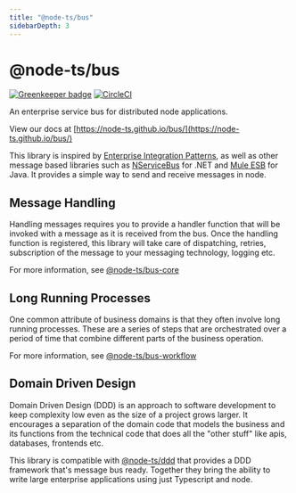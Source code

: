 ```yaml
---
title: "@node-ts/bus"
sidebarDepth: 3
---
```


# @node-ts/bus

[![Greenkeeper badge](https://badges.greenkeeper.io/node-ts/bus.svg)](https://greenkeeper.io/)
[![CircleCI](https://circleci.com/gh/node-ts/bus/tree/master.svg?style=svg)](https://circleci.com/gh/node-ts/bus/tree/master)

An enterprise service bus for distributed node applications.

View our docs at [https://node-ts.github.io/bus/](https://node-ts.github.io/bus/)

This library is inspired by [Enterprise Integration Patterns](https://www.enterpriseintegrationpatterns.com/), as well as other message based libraries such as [NServiceBus](https://particular.net/nservicebus) for .NET and [Mule ESB](https://www.mulesoft.com/resources/esb/what-mule-esb) for Java. It provides a simple way to send and receive messages in node.

## Message Handling

Handling messages requires you to provide a handler function that will be invoked with a message as it is received from the bus. Once the handling function is registered, this library will take care of dispatching, retries, subscription of the message to your messaging technology, logging etc. 

For more information, see [@node-ts/bus-core](packages/bus-core/src/handler/)

## Long Running Processes

One common attribute of business domains is that they often involve long running processes. These are a series of steps that are orchestrated over a period of time that combine different parts of the business operation. 

For more information, see [@node-ts/bus-workflow](/packages/bus-workflow/)

## Domain Driven Design

Domain Driven Design (DDD) is an approach to software development to keep complexity low even as the size of a project grows larger. It encourages a separation of the domain code that models the business and its functions from the technical code that does all the "other stuff" like apis, databases, frontends etc. 

This library is compatible with [@node-ts/ddd](https://www.github.com/node-ts/ddd) that provides a DDD framework that's message bus ready. Together they bring the ability to write large enterprise applications using just Typescript and node. 

